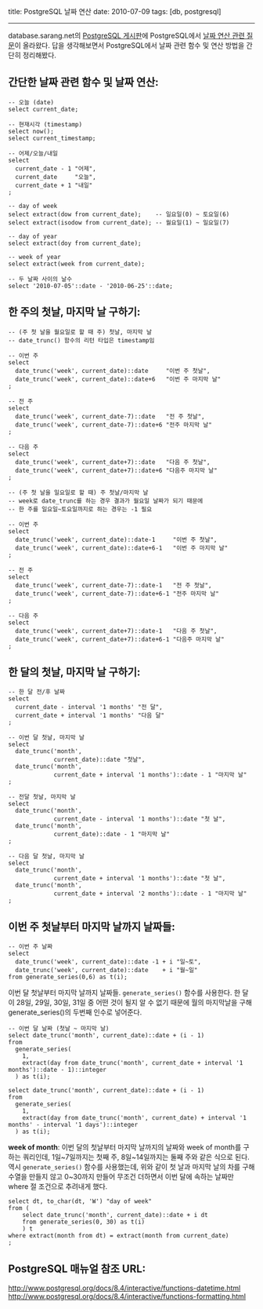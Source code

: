 title: PostgreSQL 날짜 연산
date: 2010-07-09
tags: [db, postgresql]

---
database.sarang.net의 [PostgreSQL 게시판](http://database.sarang.net/?criteria=pgsql)에 PostgreSQL에서 [날짜 연산 관련 질문](http://database.sarang.net/?inc=read&aid=8678&criteria=pgsql&subcrit=qna&id=&limit=20&keyword=&page=1)이 올라왔다. 답을 생각해보면서 PostgreSQL에서 날짜 관련 함수 및 연산 방법을 간단히 정리해봤다.
<!--more-->

## 간단한 날짜 관련 함수 및 날짜 연산:
```
-- 오늘 (date)
select current_date;

-- 현재시각 (timestamp)
select now();
select current_timestamp;

-- 어제/오늘/내일
select
  current_date - 1 "어제",
  current_date     "오늘",
  current_date + 1 "내일"
;

-- day of week
select extract(dow from current_date);    -- 일요일(0) ~ 토요일(6)
select extract(isodow from current_date); -- 월요일(1) ~ 일요일(7)

-- day of year
select extract(doy from current_date);

-- week of year
select extract(week from current_date);

-- 두 날짜 사이의 날수
select '2010-07-05'::date - '2010-06-25'::date;
```

## 한 주의 첫날, 마지막 날 구하기:
```
-- (주 첫 날을 월요일로 할 때 주) 첫날, 마지막 날
-- date_trunc() 함수의 리턴 타입은 timestamp임

-- 이번 주
select
  date_trunc('week', current_date)::date     "이번 주 첫날",
  date_trunc('week', current_date)::date+6   "이번 주 마지막 날"
;

-- 전 주
select
  date_trunc('week', current_date-7)::date   "전 주 첫날",
  date_trunc('week', current_date-7)::date+6 "전주 마지막 날"
;

-- 다음 주
select
  date_trunc('week', current_date+7)::date   "다음 주 첫날",
  date_trunc('week', current_date+7)::date+6 "다음주 마지막 날"
;

-- (주 첫 날을 일요일로 할 때) 주 첫날/마지막 날
-- week로 date_trunc를 하는 경우 결과가 월요일 날짜가 되기 때문에
-- 한 주를 일요일~토요일까지로 하는 경우는 -1 필요

-- 이번 주
select
  date_trunc('week', current_date)::date-1     "이번 주 첫날",
  date_trunc('week', current_date)::date+6-1   "이번 주 마지막 날"
;

-- 전 주
select
  date_trunc('week', current_date-7)::date-1   "전 주 첫날",
  date_trunc('week', current_date-7)::date+6-1 "전주 마지막 날"
;

-- 다음 주
select
  date_trunc('week', current_date+7)::date-1   "다음 주 첫날",
  date_trunc('week', current_date+7)::date+6-1 "다음주 마지막 날"
;
```

## 한 달의 첫날, 마지막 날 구하기:
```
-- 한 달 전/후 날짜
select
  current_date - interval '1 months' "전 달",
  current_date + interval '1 months' "다음 달"
;

-- 이번 달 첫날, 마지막 날
select
  date_trunc('month',
             current_date)::date "첫날",
  date_trunc('month',
             current_date + interval '1 months')::date - 1 "마지막 날"
;

-- 전달 첫날, 마지막 날
select
  date_trunc('month',
             current_date - interval '1 months')::date "첫 날",
  date_trunc('month',
             current_date)::date - 1 "마지막 날"
;

-- 다음 달 첫날, 마지막 날
select
  date_trunc('month',
             current_date + interval '1 months')::date "첫 날",
  date_trunc('month',
             current_date + interval '2 months')::date - 1 "마지막 날"
;
```

## 이번 주 첫날부터 마지막 날까지 날짜들:
```
-- 이번 주 날짜
select
  date_trunc('week', current_date)::date -1 + i "일~토",
  date_trunc('week', current_date)::date    + i "월~일"
from generate_series(0,6) as t(i);
```

이번 달 첫날부터 마지막 날까지 날짜들. `generate_series()` 함수를 사용한다. 한 달이 28일, 29일, 30일, 31일 중 어떤 것이 될지 알 수 없기 때문에 월의 마지막날을 구해 generate_series()의 두번째 인수로 넣어준다.

```
-- 이번 달 날짜 (첫날 ~ 마지막 날)
select date_trunc('month', current_date)::date + (i - 1)
from
  generate_series(
    1,
    extract(day from date_trunc('month', current_date + interval '1 months')::date - 1)::integer
  ) as t(i);

select date_trunc('month', current_date)::date + (i - 1)
from
  generate_series(
    1,
    extract(day from date_trunc('month', current_date) + interval '1 months' - interval '1 days')::integer
  ) as t(i);
```

**week of month**: 이번 달의 첫날부터 마지막 날까지의 날짜와 week of month를 구하는 쿼리인데, 1일~7일까지는 첫째 주, 8일~14일까지는 둘째 주와 같은 식으로 된다. 역시 `generate_series()` 함수를 사용했는데, 위와 같이 첫 날과 마지막 날의 차를 구해 수열을 만들지 않고 0~30까지 만들어 무조건 더하면서 이번 달에 속하는 날짜만 where 절 조건으로 추려내게 했다.
```
select dt, to_char(dt, 'W') "day of week"
from (
    select date_trunc('month', current_date)::date + i dt
    from generate_series(0, 30) as t(i)
    ) t
where extract(month from dt) = extract(month from current_date)
;
```

## PostgreSQL 매뉴얼 참조 URL:
http://www.postgresql.org/docs/8.4/interactive/functions-datetime.html
http://www.postgresql.org/docs/8.4/interactive/functions-formatting.html
